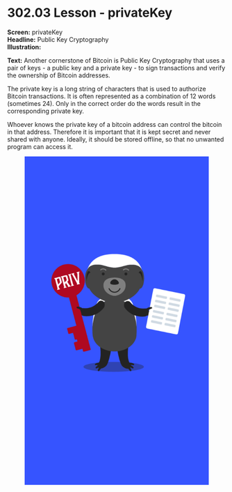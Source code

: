 # 302.03 Lesson - privateKey

**Screen:** privateKey\
**Headline:** Public Key Cryptography\
**Illustration:**

**Text:** Another cornerstone of Bitcoin is Public Key Cryptography that uses a pair of keys - a public key and a private key - to sign transactions and verify the ownership of Bitcoin addresses.

The private key is a long string of characters that is used to authorize Bitcoin transactions. It is often represented as a combination of 12 words (sometimes 24). Only in the correct order do the words result in the corresponding private key.

Whoever knows the private key of a bitcoin address can control the bitcoin in that address. Therefore it is important that it is kept secret and never shared with anyone. Ideally, it should be stored offline, so that no unwanted program can access it. &#x20;

<figure><img src="../.gitbook/assets/302-03.png" alt=""><figcaption></figcaption></figure>
